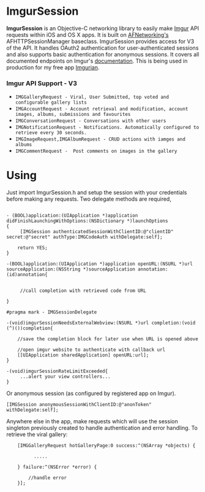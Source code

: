 # ImgurSession

__ImgurSession__ is an Objective-C networking library to easily make [Imgur](http://imgur.com) API requests within iOS and OS X apps. It is built on [AFNetworking's](http://afnetworking.com/) AFHTTPSessionManager baseclass. ImgurSession provides access for V3 of the API. It handles OAuth2 authentication for user-authenticated sessions and also supports basic authentication for anonymous sessions. It covers all documented endpoints on Imgur's [documentation](https://api.imgur.com/). This is being used in production for my free app [Imgurian](http://imgur.com/gallery/63Gv6).

### Imgur API Support - V3

- `IMGGalleryRequest - Viral, User Submitted, top voted and configurable gallery lists`
- `IMGAccountRequest - Account retrieval and modification, account images, albums, submissions and favourites`
- `IMGConversationRequest - Conversations with other users`
- `IMGNotificationRequest - Notifications. Automatically configured to retrieve every 30 seconds.`
- `IMGImageRequest,IMGAlbumRequest - CRUD actions with iamges and albums`
- `IMGCommentRequest -  Post comments on images in the gallery`

# Using

Just import ImgurSession.h and setup the session with your credentials before making any requests. Two delegate methods are required,

```

- (BOOL)application:(UIApplication *)application didFinishLaunchingWithOptions:(NSDictionary *)launchOptions
{
     [IMGSession authenticatedSessionWithClientID:@"clientID" secret:@"secret" authType:IMGCodeAuth withDelegate:self];
    
    return YES;
}

-(BOOL)application:(UIApplication *)application openURL:(NSURL *)url sourceApplication:(NSString *)sourceApplication annotation:(id)annotation{


     //call completion with retrieved code from URL

}

#pragma mark - IMGSessionDelegate

-(void)imgurSessionNeedsExternalWebview:(NSURL *)url completion:(void (^)())completion{
    
    //save the completion block for later use when URL is opened above
    
    //open imgur website to authenticate with callback url
    [[UIApplication sharedApplication] openURL:url];
}

-(void)imgurSessionRateLimitExceeded{
     ...alert your view controllers...
}

```

Or anonymous session (as configured by registered app on Imgur).

```
[IMGSession anonymousSessionWithClientID:@"anonToken" withDelegate:self];
```

Anywhere else in the app, make requests which will use the session singleton previously created to handle authentication and error handling. To retrieve the viral gallery:


```
    [IMGGalleryRequest hotGalleryPage:0 success:^(NSArray *objects) {
        
          .....
        
    } failure:^(NSError *error) {
        
        //handle error
    }];

```
